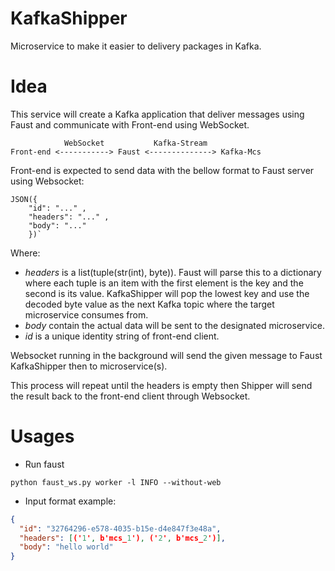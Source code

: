 # KafkaShipper
Microservice to make it easier to delivery packages in Kafka.

# Idea
This service will create a Kafka application that deliver messages using Faust and communicate with Front-end using WebSocket. </br>

```
            WebSocket           Kafka-Stream
Front-end <-----------> Faust <--------------> Kafka-Mcs
```

Front-end is expected to send data with the bellow format to Faust server using Websocket:

```
JSON({
    "id": "..." ,
    "headers": "..." ,
    "body": "..."
    })`
```

Where:
- *headers* is a list(tuple(str(int), byte)). Faust will parse this to a dictionary where each tuple is an item with
the first element is the key and the second is its value. KafkaShipper will pop the lowest key and use the decoded byte
value as the next Kafka topic where the target microservice consumes from.</br>
- *body* contain the actual data will be sent to the designated microservice.</br>
- *id* is a unique identity string of front-end client.</br>

Websocket running in the background will send the given message to Faust KafkaShipper then to microservice(s).

This process will repeat until the headers is empty then Shipper will send the result back to the front-end client through Websocket.

# Usages
- Run faust
```commandline
python faust_ws.py worker -l INFO --without-web
```
- Input format example:
```json
{
  "id": "32764296-e578-4035-b15e-d4e847f3e48a",
  "headers": [('1', b'mcs_1'), ('2', b'mcs_2')],
  "body": "hello world"
}
```
